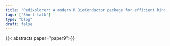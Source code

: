 ```yaml
---
title: "Pedixplorer: A modern R BioConductor package for efficient kinship analysis to draw and request complex pedigrees"
tags: ["Short talk"]
type: "blog"
draft: false
---
```


{{< abstracts paper="paper9">}}


